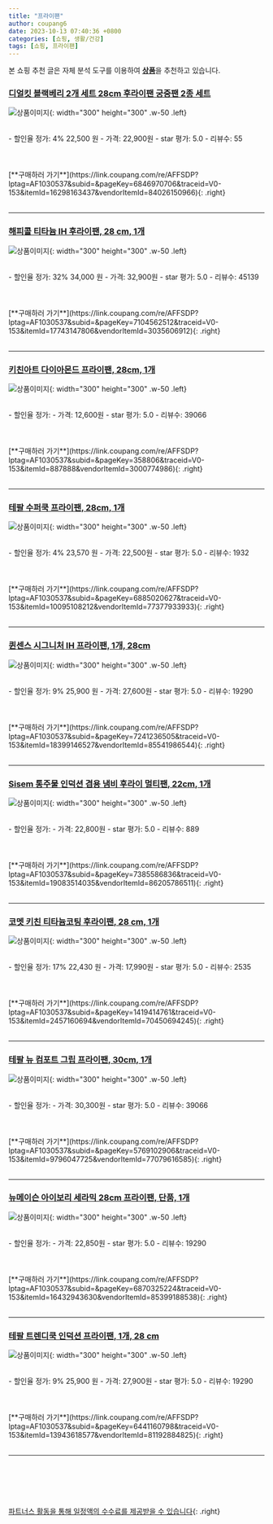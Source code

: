 ```yaml
---
title: "프라이팬"
author: coupang6
date: 2023-10-13 07:40:36 +0800
categories: [쇼핑, 생활/건강]
tags: [쇼핑, 프라이팬]
---
```


본 쇼핑 추천 글은 자체 분석 도구를 이용하여 [**상품**](https://link.coupang.com/a/bao1ui)을 추천하고 있습니다.

### [디얼킷 블랙베리 2개 세트 28cm 후라이팬 궁중팬 2종 세트](https://link.coupang.com/re/AFFSDP?lptag=AF1030537&subid=&pageKey=6846970706&traceid=V0-153&itemId=16298163437&vendorItemId=84026150966)

![상품이미지](https://thumbnail9.coupangcdn.com/thumbnails/remote/230x230ex/image/vendor_inventory/0c08/45c799c1965142a6568ca772f84c5e1a6cba633d96be5e1f0c620f454d10.png){: width="300" height="300" .w-50 .left}


<br>
- 할인율 정가: 4%  22,500   원
- 가격: 22,900원
- star 평가: 5.0
- 리뷰수: 55
<br>
<br>
<br>
<br>
[**구매하러 가기**](https://link.coupang.com/re/AFFSDP?lptag=AF1030537&subid=&pageKey=6846970706&traceid=V0-153&itemId=16298163437&vendorItemId=84026150966){: .right}
<br>
<br>

---

### [해피콜 티타늄 IH 후라이팬, 28 cm, 1개](https://link.coupang.com/re/AFFSDP?lptag=AF1030537&subid=&pageKey=7104562512&traceid=V0-153&itemId=17743147806&vendorItemId=3035606912)

![상품이미지](https://thumbnail9.coupangcdn.com/thumbnails/remote/230x230ex/image/retail/images/1057265397941869-046f7945-d45d-4a8c-82ac-84bd6783cd07.jpg){: width="300" height="300" .w-50 .left}


<br>
- 할인율 정가: 32%  34,000   원
- 가격: 32,900원
- star 평가: 5.0
- 리뷰수: 45139
<br>
<br>
<br>
<br>
[**구매하러 가기**](https://link.coupang.com/re/AFFSDP?lptag=AF1030537&subid=&pageKey=7104562512&traceid=V0-153&itemId=17743147806&vendorItemId=3035606912){: .right}
<br>
<br>

---

### [키친아트 다이아몬드 프라이팬, 28cm, 1개](https://link.coupang.com/re/AFFSDP?lptag=AF1030537&subid=&pageKey=358806&traceid=V0-153&itemId=887888&vendorItemId=3000774986)

![상품이미지](https://thumbnail8.coupangcdn.com/thumbnails/remote/230x230ex/image/retail/images/4331822846235708-5417df11-83b5-482d-a4b8-0177db002147.jpg){: width="300" height="300" .w-50 .left}


<br>
- 할인율 정가: 
- 가격: 12,600원
- star 평가: 5.0
- 리뷰수: 39066
<br>
<br>
<br>
<br>
[**구매하러 가기**](https://link.coupang.com/re/AFFSDP?lptag=AF1030537&subid=&pageKey=358806&traceid=V0-153&itemId=887888&vendorItemId=3000774986){: .right}
<br>
<br>

---

### [테팔 수퍼쿡 프라이팬, 28cm, 1개](https://link.coupang.com/re/AFFSDP?lptag=AF1030537&subid=&pageKey=6885020627&traceid=V0-153&itemId=10095108212&vendorItemId=77377933933)

![상품이미지](https://thumbnail8.coupangcdn.com/thumbnails/remote/230x230ex/image/retail/images/1858572014219693-fac4f8d4-2511-438b-a81c-4cebf29fc23d.jpg){: width="300" height="300" .w-50 .left}


<br>
- 할인율 정가: 4%  23,570   원
- 가격: 22,500원
- star 평가: 5.0
- 리뷰수: 1932
<br>
<br>
<br>
<br>
[**구매하러 가기**](https://link.coupang.com/re/AFFSDP?lptag=AF1030537&subid=&pageKey=6885020627&traceid=V0-153&itemId=10095108212&vendorItemId=77377933933){: .right}
<br>
<br>

---

### [퀸센스 시그니처 IH 프라이팬, 1개, 28cm](https://link.coupang.com/re/AFFSDP?lptag=AF1030537&subid=&pageKey=7241236505&traceid=V0-153&itemId=18399146527&vendorItemId=85541986544)

![상품이미지](https://thumbnail10.coupangcdn.com/thumbnails/remote/230x230ex/image/retail/images/7038704139632067-b4c970b7-b6e8-4b7a-b8ce-d983a25035bd.jpg){: width="300" height="300" .w-50 .left}


<br>
- 할인율 정가: 9%  25,900   원
- 가격: 27,600원
- star 평가: 5.0
- 리뷰수: 19290
<br>
<br>
<br>
<br>
[**구매하러 가기**](https://link.coupang.com/re/AFFSDP?lptag=AF1030537&subid=&pageKey=7241236505&traceid=V0-153&itemId=18399146527&vendorItemId=85541986544){: .right}
<br>
<br>

---

### [Sisem 통주물 인덕션 겸용 냄비 후라이 멀티팬, 22cm, 1개](https://link.coupang.com/re/AFFSDP?lptag=AF1030537&subid=&pageKey=7385586836&traceid=V0-153&itemId=19083514035&vendorItemId=86205786511)

![상품이미지](https://thumbnail8.coupangcdn.com/thumbnails/remote/230x230ex/image/retail/images/2023/06/07/16/3/3239385a-871b-4064-bf65-c9da88cdd7fb.jpg){: width="300" height="300" .w-50 .left}


<br>
- 할인율 정가: 
- 가격: 22,800원
- star 평가: 5.0
- 리뷰수: 889
<br>
<br>
<br>
<br>
[**구매하러 가기**](https://link.coupang.com/re/AFFSDP?lptag=AF1030537&subid=&pageKey=7385586836&traceid=V0-153&itemId=19083514035&vendorItemId=86205786511){: .right}
<br>
<br>

---

### [코멧 키친 티타늄코팅 후라이팬, 28 cm, 1개](https://link.coupang.com/re/AFFSDP?lptag=AF1030537&subid=&pageKey=1419414761&traceid=V0-153&itemId=2457160694&vendorItemId=70450694245)

![상품이미지](https://thumbnail8.coupangcdn.com/thumbnails/remote/230x230ex/image/retail/images/517625530368447-19024890-d0c1-40b0-919f-8f257d50f130.jpg){: width="300" height="300" .w-50 .left}


<br>
- 할인율 정가: 17%  22,430   원
- 가격: 17,990원
- star 평가: 5.0
- 리뷰수: 2535
<br>
<br>
<br>
<br>
[**구매하러 가기**](https://link.coupang.com/re/AFFSDP?lptag=AF1030537&subid=&pageKey=1419414761&traceid=V0-153&itemId=2457160694&vendorItemId=70450694245){: .right}
<br>
<br>

---

### [테팔 뉴 컴포트 그립 프라이팬, 30cm, 1개](https://link.coupang.com/re/AFFSDP?lptag=AF1030537&subid=&pageKey=5769102906&traceid=V0-153&itemId=9796047725&vendorItemId=77079616585)

![상품이미지](https://thumbnail8.coupangcdn.com/thumbnails/remote/230x230ex/image/retail/images/3046290961745059-589882d9-1d9d-4c19-8e31-7cc4a662d901.jpg){: width="300" height="300" .w-50 .left}


<br>
- 할인율 정가: 
- 가격: 30,300원
- star 평가: 5.0
- 리뷰수: 39066
<br>
<br>
<br>
<br>
[**구매하러 가기**](https://link.coupang.com/re/AFFSDP?lptag=AF1030537&subid=&pageKey=5769102906&traceid=V0-153&itemId=9796047725&vendorItemId=77079616585){: .right}
<br>
<br>

---

### [뉴메이슨 아이보리 세라믹 28cm 프라이팬, 단품, 1개](https://link.coupang.com/re/AFFSDP?lptag=AF1030537&subid=&pageKey=6870325224&traceid=V0-153&itemId=16432943630&vendorItemId=85399188538)

![상품이미지](https://thumbnail7.coupangcdn.com/thumbnails/remote/230x230ex/image/vendor_inventory/1309/d0b388a016c7b02b96507ec9a4412586bf716338da5fc182fcd0adb67d6f.jpg){: width="300" height="300" .w-50 .left}


<br>
- 할인율 정가: 
- 가격: 22,850원
- star 평가: 5.0
- 리뷰수: 19290
<br>
<br>
<br>
<br>
[**구매하러 가기**](https://link.coupang.com/re/AFFSDP?lptag=AF1030537&subid=&pageKey=6870325224&traceid=V0-153&itemId=16432943630&vendorItemId=85399188538){: .right}
<br>
<br>

---

### [테팔 트렌디쿡 인덕션 프라이팬, 1개, 28 cm](https://link.coupang.com/re/AFFSDP?lptag=AF1030537&subid=&pageKey=6441160798&traceid=V0-153&itemId=13943618577&vendorItemId=81192884825)

![상품이미지](https://thumbnail8.coupangcdn.com/thumbnails/remote/230x230ex/image/rs_quotation_api/bcclo5ld/e2119ce0ed924853ba4d4f9a6ca393b0.png){: width="300" height="300" .w-50 .left}


<br>
- 할인율 정가: 9%  25,900   원
- 가격: 27,900원
- star 평가: 5.0
- 리뷰수: 19290
<br>
<br>
<br>
<br>
[**구매하러 가기**](https://link.coupang.com/re/AFFSDP?lptag=AF1030537&subid=&pageKey=6441160798&traceid=V0-153&itemId=13943618577&vendorItemId=81192884825){: .right}
<br>
<br>

---
<br><br><br><br><br> [파트너스 활동을 통해 일정액의 수수료를 제공받을 수 있습니다](https://link.coupang.com/a/bao1ui){: .right}